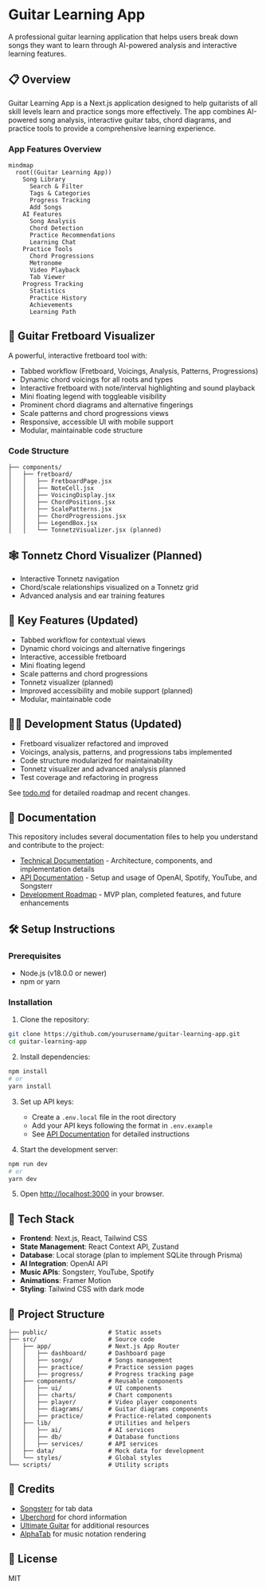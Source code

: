 # Guitar Learning App

A professional guitar learning application that helps users break down songs they want to learn through AI-powered analysis and interactive learning features.

## 📋 Overview

Guitar Learning App is a Next.js application designed to help guitarists of all skill levels learn and practice songs more effectively. The app combines AI-powered song analysis, interactive guitar tabs, chord diagrams, and practice tools to provide a comprehensive learning experience.

### App Features Overview

```mermaid
mindmap
  root((Guitar Learning App))
    Song Library
      Search & Filter
      Tags & Categories
      Progress Tracking
      Add Songs
    AI Features
      Song Analysis
      Chord Detection
      Practice Recommendations
      Learning Chat
    Practice Tools
      Chord Progressions
      Metronome
      Video Playback
      Tab Viewer
    Progress Tracking
      Statistics
      Practice History
      Achievements
      Learning Path
```

## 🎸 Guitar Fretboard Visualizer

A powerful, interactive fretboard tool with:
- Tabbed workflow (Fretboard, Voicings, Analysis, Patterns, Progressions)
- Dynamic chord voicings for all roots and types
- Interactive fretboard with note/interval highlighting and sound playback
- Mini floating legend with toggleable visibility
- Prominent chord diagrams and alternative fingerings
- Scale patterns and chord progressions views
- Responsive, accessible UI with mobile support
- Modular, maintainable code structure

### Code Structure
```
├── components/
│   ├── fretboard/
│   │   ├── FretboardPage.jsx
│   │   ├── NoteCell.jsx
│   │   ├── VoicingDisplay.jsx
│   │   ├── ChordPositions.jsx
│   │   ├── ScalePatterns.jsx
│   │   ├── ChordProgressions.jsx
│   │   ├── LegendBox.jsx
│   │   └── TonnetzVisualizer.jsx (planned)
```

## 🕸️ Tonnetz Chord Visualizer (Planned)
- Interactive Tonnetz navigation
- Chord/scale relationships visualized on a Tonnetz grid
- Advanced analysis and ear training features

## 🚀 Key Features (Updated)
- Tabbed workflow for contextual views
- Dynamic chord voicings and alternative fingerings
- Interactive, accessible fretboard
- Mini floating legend
- Scale patterns and chord progressions
- Tonnetz visualizer (planned)
- Improved accessibility and mobile support (planned)
- Modular, maintainable code

## 👩‍💻 Development Status (Updated)
- Fretboard visualizer refactored and improved
- Voicings, analysis, patterns, and progressions tabs implemented
- Code structure modularized for maintainability
- Tonnetz visualizer and advanced analysis planned
- Test coverage and refactoring in progress

See [todo.md](./todo.md) for detailed roadmap and recent changes.

## 📝 Documentation

This repository includes several documentation files to help you understand and contribute to the project:

- [Technical Documentation](./TECHNICAL_DOCS.md) - Architecture, components, and implementation details
- [API Documentation](./API_DOCUMENTATION.md) - Setup and usage of OpenAI, Spotify, YouTube, and Songsterr
- [Development Roadmap](./ROADMAP.md) - MVP plan, completed features, and future enhancements

## 🛠️ Setup Instructions

### Prerequisites

- Node.js (v18.0.0 or newer)
- npm or yarn

### Installation

1. Clone the repository:
```bash
git clone https://github.com/yourusername/guitar-learning-app.git
cd guitar-learning-app
```

2. Install dependencies:
```bash
npm install
# or
yarn install
```

3. Set up API keys:
   - Create a `.env.local` file in the root directory
   - Add your API keys following the format in `.env.example`
   - See [API Documentation](./API_DOCUMENTATION.md) for detailed instructions

4. Start the development server:
```bash
npm run dev
# or
yarn dev
```

5. Open [http://localhost:3000](http://localhost:3000) in your browser.

## 🧰 Tech Stack

- **Frontend**: Next.js, React, Tailwind CSS
- **State Management**: React Context API, Zustand
- **Database**: Local storage (plan to implement SQLite through Prisma)
- **AI Integration**: OpenAI API
- **Music APIs**: Songsterr, YouTube, Spotify
- **Animations**: Framer Motion
- **Styling**: Tailwind CSS with dark mode

## 📱 Project Structure

```
├── public/                 # Static assets
├── src/                    # Source code
│   ├── app/                # Next.js App Router
│   │   ├── dashboard/      # Dashboard page
│   │   ├── songs/          # Songs management
│   │   ├── practice/       # Practice session pages
│   │   ├── progress/       # Progress tracking page
│   ├── components/         # Reusable components
│   │   ├── ui/             # UI components
│   │   ├── charts/         # Chart components
│   │   ├── player/         # Video player components
│   │   ├── diagrams/       # Guitar diagrams components
│   │   ├── practice/       # Practice-related components
│   ├── lib/                # Utilities and helpers
│   │   ├── ai/             # AI services
│   │   ├── db/             # Database functions
│   │   ├── services/       # API services
│   ├── data/               # Mock data for development
│   └── styles/             # Global styles
└── scripts/                # Utility scripts
```

## 🙏 Credits

- [Songsterr](https://www.songsterr.com/) for tab data
- [Uberchord](https://www.uberchord.com/) for chord information
- [Ultimate Guitar](https://www.ultimate-guitar.com/) for additional resources
- [AlphaTab](https://www.alphatab.net/) for music notation rendering

## 📄 License

MIT